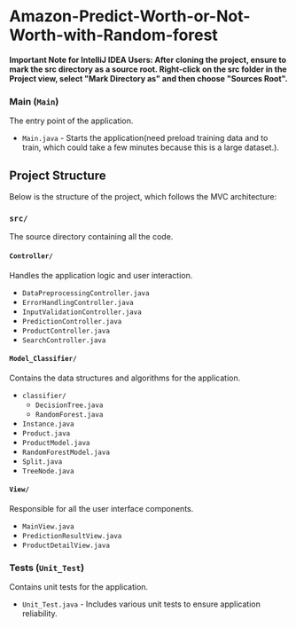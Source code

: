 # Amazon-Predict-Worth-or-Not-Worth-with-Random-forest

**Important Note for IntelliJ IDEA Users: After cloning the project, ensure to mark the src directory as a source root. Right-click on the src folder in the Project view, select "Mark Directory as" and then choose "Sources Root".**


### Main (`Main`)
The entry point of the application.
- `Main.java` - Starts the application(need preload training data and to train, which could take a few minutes because this is a large dataset.).

## Project Structure

Below is the structure of the project, which follows the MVC architecture:

### `src/`
The source directory containing all the code.

#### `Controller/`
Handles the application logic and user interaction.

- `DataPreprocessingController.java`
- `ErrorHandlingController.java`
- `InputValidationController.java`
- `PredictionController.java`
- `ProductController.java`
- `SearchController.java`

#### `Model_Classifier/`
Contains the data structures and algorithms for the application.

- `classifier/`
    - `DecisionTree.java`
    - `RandomForest.java`
- `Instance.java`
- `Product.java`
- `ProductModel.java`
- `RandomForestModel.java`
- `Split.java`
- `TreeNode.java`

#### `View/`
Responsible for all the user interface components.

- `MainView.java`
- `PredictionResultView.java`
- `ProductDetailView.java`


### Tests (`Unit_Test`)
Contains unit tests for the application.
- `Unit_Test.java` - Includes various unit tests to ensure application reliability.


